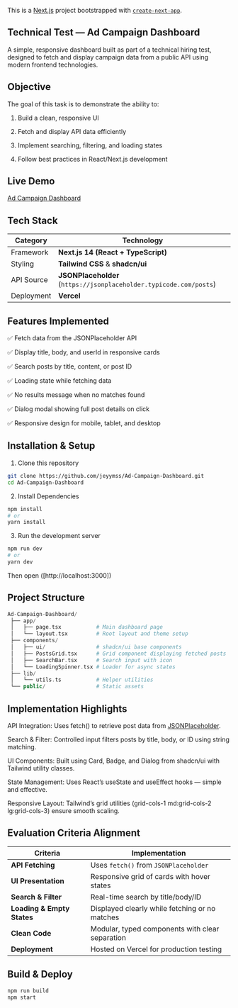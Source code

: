 This is a [Next.js](https://nextjs.org) project bootstrapped with [`create-next-app`](https://nextjs.org/docs/app/api-reference/cli/create-next-app).

## Technical Test — Ad Campaign Dashboard

A simple, responsive dashboard built as part of a technical hiring test, designed to fetch and display campaign data from a public API using modern frontend technologies.

## Objective

The goal of this task is to demonstrate the ability to:

1. Build a clean, responsive UI

2. Fetch and display API data efficiently

3. Implement searching, filtering, and loading states

4. Follow best practices in React/Next.js development

## Live Demo

[Ad Campaign Dashboard](https://ad-campaign-dashboard-project.vercel.app/)

## Tech Stack

| Category   | Technology                                                         |
| ---------- | ------------------------------------------------------------------ |
| Framework  | **Next.js 14 (React + TypeScript)**                                |
| Styling    | **Tailwind CSS** & **shadcn/ui**                                   |
| API Source | **JSONPlaceholder** (`https://jsonplaceholder.typicode.com/posts`) |
| Deployment | **Vercel**                                                         |

## Features Implemented

✅ Fetch data from the JSONPlaceholder API

✅ Display title, body, and userId in responsive cards

✅ Search posts by title, content, or post ID

✅ Loading state while fetching data

✅ No results message when no matches found

✅ Dialog modal showing full post details on click

✅ Responsive design for mobile, tablet, and desktop

## Installation & Setup

1. Clone this repository

```bash
git clone https://github.com/jeyymss/Ad-Campaign-Dashboard.git
cd Ad-Campaign-Dashboard
```

2. Install Dependencies

```bash
npm install
# or
yarn install
```

3. Run the development server

```bash
npm run dev
# or
yarn dev
```

Then open ([http://localhost:3000])

## Project Structure

```php
Ad-Campaign-Dashboard/
 ├── app/
 │   ├── page.tsx           # Main dashboard page
 │   └── layout.tsx         # Root layout and theme setup
 ├── components/
 │   ├── ui/                # shadcn/ui base components
 │   ├── PostsGrid.tsx      # Grid component displaying fetched posts
 │   ├── SearchBar.tsx      # Search input with icon
 │   └── LoadingSpinner.tsx # Loader for async states
 ├── lib/
 │   └── utils.ts           # Helper utilities
 └── public/                # Static assets
```

## Implementation Highlights
API Integration:
Uses fetch() to retrieve post data from [JSONPlaceholder](https://jsonplaceholder.typicode.com/posts).

Search & Filter:
Controlled input filters posts by title, body, or ID using string matching.

UI Components:
Built using Card, Badge, and Dialog from shadcn/ui with Tailwind utility classes.

State Management:
Uses React’s useState and useEffect hooks — simple and effective.

Responsive Layout:
Tailwind’s grid utilities (grid-cols-1 md:grid-cols-2 lg:grid-cols-3) ensure smooth scaling.

## Evaluation Criteria Alignment
| Criteria                   | Implementation                                  |
| -------------------------- | ----------------------------------------------- |
| **API Fetching**           | Uses `fetch()` from `JSONPlaceholder`           |
| **UI Presentation**        | Responsive grid of cards with hover states      |
| **Search & Filter**        | Real-time search by title/body/ID               |
| **Loading & Empty States** | Displayed clearly while fetching or no matches  |
| **Clean Code**             | Modular, typed components with clear separation |
| **Deployment**             | Hosted on Vercel for production testing         |


## Build & Deploy
```bash
npm run build
npm start
```
